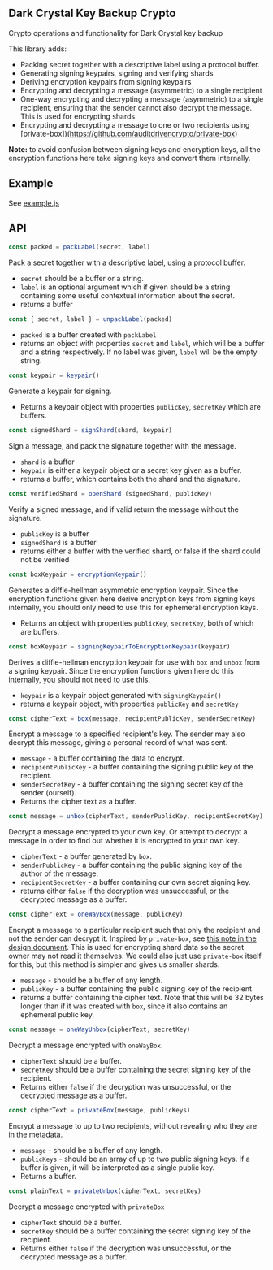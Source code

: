 ## Dark Crystal Key Backup Crypto 

Crypto operations and functionality for Dark Crystal key backup

This library adds:
 - Packing secret together with a descriptive label using a protocol buffer.
 - Generating signing keypairs, signing and verifying shards
 - Deriving encryption keypairs from signing keypairs
 - Encrypting and decrypting a message (asymmetric) to a single recipient
 - One-way encrypting and decrypting a message (asymmetric) to a single recipient, ensuring that the sender cannot also decrypt the message. This is used for encrypting shards.
 - Encrypting and decrypting a message to one or two recipients using [private-box])(https://github.com/auditdrivencrypto/private-box)

**Note:** to avoid confusion between signing keys and encryption keys, all the encryption functions here take signing keys and convert them internally.

## Example 

See [example.js](./example.js)

## API

```js
const packed = packLabel(secret, label)
```

Pack a secret together with a descriptive label, using a protocol buffer.
- `secret` should be a buffer or a string.
- `label` is an optional argument which if given should be a string containing some useful contextual information about the secret.
- returns a buffer

```js
const { secret, label } = unpackLabel(packed)
```
- `packed` is a buffer created with `packLabel`
- returns an object with properties `secret` and `label`, which will be a buffer and a string respectively. If no label was given, `label` will be the empty string.

```js
const keypair = keypair()
```

Generate a keypair for signing.

- Returns a keypair object with properties `publicKey`, `secretKey` which are buffers.

```js
const signedShard = signShard(shard, keypair)
```

Sign a message, and pack the signature together with the message.

- `shard` is a buffer
- `keypair` is either a keypair object or a secret key given as a buffer.
- returns a buffer, which contains both the shard and the signature.

```js
const verifiedShard = openShard (signedShard, publicKey)
```

Verify a signed message, and if valid return the message without the signature.

- `publicKey` is a buffer
- `signedShard` is a buffer
- returns either a buffer with the verified shard, or false if the shard could not be verified

```js
const boxKeypair = encryptionKeypair()
```

Generates a diffie-hellman asymmetric encryption keypair.
Since the encryption functions given here derive encryption keys from signing keys internally, you should only need to use this for ephemeral encryption keys.

- Returns an object with properties `publicKey`, `secretKey`, both of which are buffers.

```js
const boxKeypair = signingKeypairToEncryptionKeypair(keypair)
```

Derives a diffie-hellman encryption keypair for use with `box` and `unbox` from a signing keypair. 
Since the encryption functions given here do this internally, you should not need to use this.

- `keypair` is a keypair object generated with `signingKeypair()`
- returns a keypair object, with properties `publicKey` and `secretKey`

```js
const cipherText = box(message, recipientPublicKey, senderSecretKey)
```

Encrypt a message to a specified recipient's key. The sender may also decrypt this message, giving a personal record of what was sent. 

- `message` - a buffer containing the data to encrypt. 
- `recipientPublicKey` - a buffer containing the signing public key of the recipient.
- `senderSecretKey` - a buffer containing the signing secret key of the sender (ourself).
- Returns the cipher text as a buffer.

```js
const message = unbox(cipherText, senderPublicKey, recipientSecretKey)
```
Decrypt a message encrypted to your own key. Or attempt to decrypt a message in order to find out whether it is encrypted to your own key.

- `cipherText` - a buffer generated by `box`.
- `senderPublicKey` - a buffer containing the public signing key of the author of the message.
- `recipientSecretKey` - a buffer containing our own secret signing key. 
- returns either `false` if the decryption was unsuccessful, or the decrypted message as a buffer.

```js
const cipherText = oneWayBox(message, publicKey)
```

Encrypt a message to a particular recipient such that only the recipient and not the sender can decrypt it. Inspired by `private-box`, see [this note in the design document](https://github.com/auditdrivencrypto/private-box/blob/master/design.md#one-way-box).  This is used for encrypting shard data so the secret owner may not read it themselves.  We could also just use `private-box` itself for this, but this method is simpler and gives us smaller shards.

- `message` - should be a buffer of any length.
- `publicKey` - a buffer containing the public signing key of the recipient
- returns a buffer containing the cipher text. Note that this will be 32 bytes longer than if it was created with `box`, since it also contains an ephemeral public key.

```js
const message = oneWayUnbox(cipherText, secretKey)
```
Decrypt a message encrypted with `oneWayBox`.

- `cipherText` should be a buffer.
- `secretKey` should be a buffer containing the secret signing key of the recipient.
- Returns either `false` if the decryption was unsuccessful, or the decrypted message as a buffer.

```js
const cipherText = privateBox(message, publicKeys)
```
Encrypt a message to up to two recipients, without revealing who they are in the metadata.

- `message` - should be a buffer of any length.
- `publicKeys` - should be an array of up to two public signing keys. If a buffer is given, it will be interpreted as a single public key.
- Returns a buffer.

```js
const plainText = privateUnbox(cipherText, secretKey)
```

Decrypt a message encrypted with `privateBox`

- `cipherText` should be a buffer.
- `secretKey` should be a buffer containing the secret signing key of the recipient.
- Returns either `false` if the decryption was unsuccessful, or the decrypted message as a buffer.
